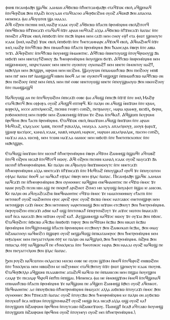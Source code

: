 ⲫⲛⲏⲃ ⲡⲓⲥⲁⲙⲫⲁϧⲣⲓ ϣⲁϥⲓⲕ ⲇⲁⲙⲓⲁⲛ ⲁϥϭⲓⲥⲃⲱ ⲛ̀ϯⲙⲉⲧⲥⲁⲙⲫⲁϧⲣⲓ ⲉⲧⲁϥϫⲱⲕ ⲉⲃⲟⲗ ⲁϥϣⲉⲛⲁϥ ⲛ̀ⲧⲉϥⲉⲣϩⲱⲃ ϧⲉⲛ ⲡⲗⲁϩⲓ ⲛ̀ⲥⲟⲩⲇⲁⲛ ⲉⲧⲁϥⲧⲁⲥⲑⲟ ⲁϥⲉⲣϭⲓⲥϩⲓⲙⲓ ⲟⲩⲟϩ ⲁϥⲱⲛϧ ϧⲉⲛ ⲁⲡⲁⲥⲉⲓⲁ ⲙⲉⲛⲉⲛⲥⲁ ⲫⲁⲓ ⲁϥⲟⲩⲱⲧⲉⲃ ϣⲁ ⲙⲁⲁⲇⲓ.\
Ⲁϥⲓ̀ ⲉϩⲣⲉⲛ ⲡⲓⲥⲏⲓⲛⲓ ⲓⲙⲓⲗ ⲙⲁϩⲓⲣ ⲓⲥⲁⲁⲕ ⲟⲩⲟϩ ⲁϥϭⲓⲥⲃⲱ ⲛ̀ϯⲁⲥⲡⲓ ⲛ̀ⲣⲉⲙⲛ̀ⲭⲏⲙⲓ ⲉⲃⲟⲗϩⲓⲧⲟⲧϥ ⲙ̀ⲡⲉϥϭⲓⲥⲃⲱ ⲛ̀ϯϫⲓⲛⲥⲁϫⲓ ⲉⲧⲁϥⲁⲓϥ ⲛ̀ϫⲉ ⲁⲣⲓⲁⲛ ⲙⲟϥⲧⲁϩ ⲁⲗⲗⲁ ⲁϥϭⲓⲥⲃⲱ ⲛ̀ϯϫⲓⲛⲥⲁϫⲓ ⲛ̀ⲁⲡⲁⲥ ⲛ̀ⲧⲉ ⲡⲉⲙϩⲓⲧ ⲁϥϫⲱⲕ ⲉⲃⲟⲗ ⲙ̀ⲡⲓϭⲟϫⲓ ⲛ̀ⲧⲉ ⲡⲓⲥϧⲓ ⲛ̀ⲭⲏⲙⲓ ⲛⲉⲙ ⲥⲁϫⲓ ⲛⲉⲙ ⲥⲙⲟⲩ ⲉⲫϯ ⲉⲧⲁ ⲫⲓⲱⲧ ϣⲉⲛⲟⲩⲧⲉ ⲓⲥⲁⲁⲕ (ⲓⲙⲓⲗ ⲙⲁϩⲓⲣ) ϫⲱⲕ ⲉⲃⲟⲗ ⲙ̀ⲡⲓϭⲟϫⲓ ⲛ̀ⲧⲉ ϯⲙⲉⲧⲥⲁⲙⲙⲁⲣⲕ ⲁϥϫⲟⲕϥ ⲉⲃⲟⲗ. Ⲁϥⲑⲁϩⲙⲉϥ ⲛ̀ϫⲉ ⲓⲙⲓⲗ ⲙⲁϩⲓⲣ ⲛ̀ⲧⲉϥϯⲥⲃⲱ ϧⲉⲛ ⲡⲓⲙⲁⲛϯⲥⲃⲱ ⲛ̀ϯⲁⲥⲡⲓ ⲛ̀ⲣⲉⲙⲛ̀ⲭⲏⲙⲓ ϧⲉⲛ ϯⲕⲁⲑⲉⲇⲣⲁ ⲙ̀ⲃⲉⲣⲓ ⲛ̀ⲧⲉ ⲁⲃⲃⲁ ⲧⲉϫⲓ. Ⲁϥⲉⲣϩⲏⲧⲥ ⲛ̀ⲧⲉϥϯⲥⲃⲱ ⲛ̀ⲟⲩⲙⲏϣ ⲙ̀ⲙⲁⲑⲏⲧⲏⲥ. Ⲁϥϯⲥⲃⲱ ⲛ̀ⲛⲏⲉⲧⲟⲩⲱϣ ⲛ̀ⲧⲟⲩϥⲓⲣⲱⲟⲩϣ ϧⲁ ⲛⲓϭⲟϫⲓ ⲛⲉⲙ ⲛⲏⲉⲧⲁⲩϯϩⲑⲏⲟⲩ ϧⲁ ϯⲙⲉⲑⲣⲉⲙⲛ̀ⲭⲏⲙⲓ ⲛ̀ⲟⲩⲉϣⲉⲛ ϭⲟϫⲓ. Ⲁϥϯⲥⲃⲱ ⲛ̀ⲛⲓⲣⲉⲙⲛ̀ⲭⲏⲙⲓ ⲛⲉⲙ ⲛⲓϣⲉⲙⲙⲱⲟⲩ, ⲛⲓⲭⲣⲓⲥⲧⲓⲁⲛⲟⲥ ⲛⲉⲙ ⲛⲏⲉⲧⲉ ⲟⲩⲟⲛⲧⲟⲩ ⲟⲩⲕⲉⲛⲁϩϯ ⲛⲉⲙ ⲛⲏⲉⲧⲉ ⲙ̀ⲙⲟⲛⲧⲟⲩ ⲛⲁϩϯ, ⲛⲓϧⲉⲗⲗⲟⲓ ⲛⲉⲙ ϧⲉⲗϣⲓⲣⲓ, ⲛⲓⲣⲱⲙⲓ ⲛⲉⲙ ⲛⲓⲥϩⲓⲙⲓ. Ϣⲁⲩⲟⲩⲱⲛ ⲙ̀ⲡⲓⲁⲙⲁⲛϯⲥⲃⲱ ϧⲉⲛ ⲡⲓⲉϩⲟⲟⲩ ⲙⲡⲓⲃ̄ ⲛⲉⲙ ⲡⲓⲅ̄ ⲛⲉⲙ ⲡⲓⲋ̄ ⲛ̀ⲁⲛϣⲁϣϥ ⲛⲓⲃⲉⲛ ⲛ̀ⲑⲟϥ ⲇⲉ ⲛⲉ ⲟⲩⲟⲛⲧⲉϥ ⲛⲓϣⲟϣⲧ ⲙ̀ⲡⲓⲙⲁⲛϯⲥⲃⲱ ⲛⲁϥϯⲥⲃⲱ ⲟⲛ ϧⲉⲛ ⲡⲓⲉϩⲟⲟⲩ ⲙ̀ⲡⲓⲍ̄ ⲛⲉⲙ ⲙ̀ⲡⲓⲇ̄ ⲛⲉⲙ ⲡⲓⲉ̄ ⲉⲑⲃⲉ ⲛⲏⲉⲧⲟⲩⲱϣ ⲛⲏⲉⲧⲉ ⲙ̀ⲡⲟⲩϣⲣⲁⲟⲩⲱ ϧⲉⲛ ⲛⲓⲕⲉⲉϩⲟⲟⲩ ⲛ̀ⲧⲉ ⲡⲓⲁⲛϣⲁϣϥ


Ⲛⲁϥⲟⲩⲱϣ ⲁⲛ ⲡⲉ ⲛ̀ⲧⲉϥⲟⲩⲱϩⲉⲙ ⲙ̀ⲡⲓⲥⲁϫⲓ ⲉⲑⲃⲉ ⲫⲁⲓ ⲁϥⲱϣ ⲙ̀ⲡⲓⲥϧⲓ ⲛ̀ϫⲓϫ ⲛ̀ⲧⲉ ⲓⲙⲓⲗ Ⲙⲁϩⲓⲣ ⲉⲧⲁϥⲥϧⲏⲧϥ ϧⲉⲛ ⲟⲝⲫⲟⲣⲇ ⲟⲩⲟϩ ⲁϥⲟϣϥ ⲉⲡⲧⲏⲣϥ. Ⲕⲉ ⲡⲁⲗⲓⲛ ⲟⲛ ⲁϥⲱϣ ̀ⲛⲛⲓϫⲱⲙ ⲛ̀ⲧⲉ ⲕⲣⲁⲙ, ⲃⲟⲣⲣⲉⲗⲗ, ⲓⲉⲥⲥⲉ ⲁⲡⲧⲉⲗⲙⲉⲥⲓϩ, ⲡⲓⲥⲏⲓⲛⲓ ⲅⲉⲟⲣⲅⲓ ⲥⲟⲡϩⲓ, ⲡⲉⲧⲣⲁⲉⲟⲩⲥ, ⲙⲁⲣⲓⲁ ⲕⲣⲁⲙⲉⲣ, ⲃⲓⲥⲓϭⲗ, ϭⲉⲣⲛⲓ, ⲣⲟϭⲉⲙⲟⲛⲧⲉⲓⲝ ⲛⲉⲙ ⲡⲟⲣϭⲉ ⲛⲉⲙ ϩⲁⲛⲕⲉⲙⲏϣ ⲛ̀ϫⲱⲙ ϫⲉ ϩⲓⲛⲁ ⲛ̀ⲧⲉϥⲕⲁϯ. Ⲁϥϣⲱⲡⲓ ⲛ̀ⲟⲩⲣⲱⲙⲓ ⲛ̀ⲣⲉϥⲉⲙⲓ ϧⲉⲛ ϯⲁⲥⲡⲓ ⲛ̀ⲣⲉⲙⲛ̀ⲭⲏⲙⲓ. Ⲉⲧⲁϥϫⲱⲕ ⲉⲃⲟⲗ ⲛ̀ⲛⲁⲓϫⲱⲙ ⲁϥⲱϣ ⲛ̀ⲛⲓϫⲱⲙ ⲛ̀ⲧⲉ ⲁⲣⲓⲁⲛ Ⲙⲟϥⲧⲁϩ, ⲕⲗⲁⲩⲇⲓⲟⲥ ⲗⲁⲃⲓⲃ, ⲡⲓⲥⲉⲛϯ ⲣⲓⲍⲕⲁⲗⲗⲁ, ⲙⲟⲁⲩⲁⲇ ⲇⲁⲟⲩⲇ ⲁⲡⲇⲉⲗⲛⲟⲩⲣ, ⲁⲓⲟⲩⲃ ⲫⲁⲣⲁϫ, ϣⲁⲕⲓⲣ ⲃⲁⲥⲓⲗⲓⲟⲥ, ⲕⲁⲙⲁⲗ ⲓⲥⲁⲁⲕ, ⲛⲁⲃⲓⲗ ⲙⲓⲭⲁⲏⲗ ⲙⲁⲣⲕⲟⲥ, ⲙⲁⲣⲓⲁⲙ ⲁⲃⲇⲉⲗⲙⲁⲗⲁⲕ, ⲡⲁⲥⲉⲙ ⲥⲟⲡϩⲓ, ⲙⲁϫⲇⲓ ⲁⲓⲁⲇ ⲓⲱⲥⲏⲫ, ⲛⲉⲙ ⲧⲥⲱⲛⲓ ⲙⲁϫⲇⲁ ⲑⲁⲛⲓⲟⲥ ⲛⲉⲙ ⲛⲓϭⲟϫⲓ ⲛ̀ⲧⲉ ϯⲙⲉⲧⲉⲡⲓⲥⲕⲟⲡⲟⲥ ⲛ̀ⲧⲉ ⲛⲓϧⲉⲗϣⲓⲣⲓ.


Ⲉⲧⲁϥⲱϣ ̀ⲛⲛⲓϫⲱⲙ ⲛ̀ⲧⲉ ⲛⲓⲥⲉⲛϯ ⲛ̀ϯⲙⲉⲧⲣⲉⲙⲛ̀ⲭⲏⲙⲓ ⲙ̀ⲃⲉⲣⲓ ⲁϥϫⲉⲙ ϩⲁⲛⲙⲏϣ ⲛ̀ϣⲱϥⲧ ⲁϥⲧⲱⲃϩ ⲛ̀ⲧⲉϥⲓ̀ ⲉϩⲣⲉⲛ ⲛⲓⲥⲁϧ ⲛ̀ⲧⲉϥϯⲟⲧϥ ⲛⲱⲟⲩ. Ⲁϥⲓ̀ ⲉϩⲣⲉⲛ ⲡⲓⲥⲏⲓⲛⲓ ⲕⲁⲙⲁⲗ ⲓⲥⲁⲁⲕ ⲟⲩⲟϩ ⲛⲁⲩⲥⲁϫⲓ ϧⲁ ⲛⲓⲥⲉⲛϯ ⲛ̀ϯⲙⲉⲑⲣⲉⲙⲛ̀ⲭⲏⲙⲓ. Ⲕⲉ ⲡⲁⲗⲓⲛ ⲟⲛ ⲁϥⲣⲁⲟⲩⲱ ⲛ̀̀ⲛⲓϫⲓⲛⲑⲱⲟⲩⲧⲥ ⲛ̀ⲧⲉ ⲛⲏⲉⲧⲥⲁϫⲓ ⲛ̀ϯⲙⲉⲑⲣⲉⲙⲛ̀ⲭⲏⲙⲓ ⲁⲗⲗⲁ ⲛⲏⲉⲧⲥⲁϫⲓ ⲛ̀ϯϫⲓⲛⲥⲁϫⲓ ⲛ̀ⲧⲉ Ⲙⲟϥⲧⲁϩ ⲙ̀ⲡⲟⲩϣⲕⲁϯ ⲉⲣⲟϥ ϫⲉ ⲙ̀ⲡⲟⲩⲥⲱⲧⲉⲙ ⲉⲫⲗⲁⲥ ⲛ̀ⲁⲡⲁⲥ ⲛ̀ⲑⲟϥ ⲇⲉ ⲛⲁϥⲕⲁϯ ⲉⲫⲗⲁⲥ ⲙ̀ⲃⲉⲣⲓ ⲛⲉⲙ ⲫⲗⲁⲥ ⲛ̀ⲁⲡⲁⲥ. Ⲡⲓⲥⲁⲙⲫⲁϧⲣⲓ ϣⲁϥⲓⲕ ⲇⲁⲙⲓⲁⲛ ⲛⲁϥⲥⲁϫⲓ ⲡⲉ ⲛ̀ϯⲙⲉⲑⲣⲉⲙⲛ̀ⲭⲏⲙⲓ ϧⲉⲛ ⲟⲩⲙⲟⲑⲛⲉⲥ ⲛⲁϥϣⲓⲛⲓ ⲉⲛⲉϥⲙⲁⲑⲏⲧⲏⲥ ⲡⲉ ⲉϥϫⲱ ⲙ̀ⲙⲟⲥ ϫⲉ ⲛⲁⲛⲉ ⲣⲟⲩϩⲓ ⲡⲥⲟⲛ ⲛⲓⲙ ⲁϣ ⲡⲉ ⲡⲉⲕⲣⲏϯ ⲁⲣⲓϩⲙⲟⲧ ϩⲉⲙⲥⲓ ⲙⲏ ⲭⲟⲩⲱϣ ⲛ̀ⲟⲩⲁⲫⲟⲧ ⲛ̀ϣⲁⲓ ⲓⲉ ⲁⲛⲓⲥⲟⲛ. Ⲕⲉ ⲡⲁⲗⲓⲛ ⲟⲛ ⲁϥⲟⲩⲁϩⲥⲁϩⲛⲓ ⲛ̀ⲛⲉϥⲙⲁⲑⲏⲧⲏⲥ ⲉϥϫⲱ ⲙ̀ⲙⲟⲥ ϫⲉ ⲙⲁⲓⲁⲧⲉⲛⲑⲏⲛⲟⲩ ⲉϯⲁⲥⲡⲓ ⲛ̀ⲧⲉ ⲛⲉⲧⲉⲛⲓⲟϯ ⲟⲩⲟϩ ⲙⲁϩⲑⲏⲧⲉⲛ ⲉⲣⲟⲥ ⲁⲣⲉϩ ⲉⲣⲟⲥ ⲟⲩⲟϩ ϭⲓⲥⲃⲱ ⲙ̀ⲙⲟⲥ ⲙⲁⲧⲥⲁⲃⲟⲥ ⲉⲛⲉⲧⲉⲛϣⲏⲣⲓ ⲛⲉⲙ ⲛⲉⲧⲉⲛϣⲉⲣⲓ ⲥⲁϫⲓ ⲙ̀ⲙⲟⲥ ϧⲉⲛ ⲛⲉⲧⲉⲛⲏⲟⲩ ⲙⲁⲣⲉⲧⲉⲛⲱϣ ϧⲉⲛ ⲛⲓϫⲱⲙ ⲉⲧⲥϧⲏⲟⲩⲧ ϧⲉⲛ ϯⲙⲉⲧⲣⲉⲙⲛ̀ⲭⲏⲙⲓ. ⲙ̀ⲉⲣⲟⲩⲱϩⲉⲙ ⲉⲡⲓⲥⲁϫⲓ ⲁϭⲛⲉ ⲕⲁϯ ⲱϣ ⲛ̀ⲧⲉⲧⲉⲛⲕⲁϯ ⲙ̀ⲡⲉⲣⲧⲉⲛϩⲟⲩⲧ ϫⲉ ⲁⲓϫⲟⲥ ⲛⲱⲧⲉⲛ ⲛ̀ⲛⲁⲓⲥⲁϫⲓ ⲕⲱϯ ⲛ̀ⲥⲁ ⲛⲁⲓⲥⲁϫⲓ ϧⲉⲛ ⲛⲓϫⲱⲙ ⲟⲩⲟϩ ⲕⲁϯ.  Ⲁⲩϣⲁⲛⲙⲟϣⲓ ⲛⲁϥϫⲟⲥ ⲛⲱⲟⲩ ϫⲉ ⲟⲩϫⲁⲓ ϧⲉⲛ ⲡϭⲟⲓⲥ.\
Ⲉⲧⲁϥⲉⲣϩⲏⲧⲥ ⲛ̀ϭⲓⲥⲃⲱ ⲁϥⲥϧⲁⲓ ⲛ̀ⲛⲓϭⲟϫⲓ ⲧⲏⲣⲟⲩ ϧⲉⲛ ⲡⲉϥϫⲱⲙ ⲛ̀ⲥϧⲁⲓ ϧⲉⲛ ⲛⲓⲕⲁⲡ ⲛ̀ⲥϧⲁⲓ ⲛ̀ⲣⲉⲙⲛ̀ⲭⲏⲙⲓ ⲛ̀ⲧⲉϥϣⲧⲉⲙⲱϣ ⲛ̀ϯⲁⲥⲡⲓ ⲛ̀ⲣⲉⲙⲛⲭⲏⲙⲓ ⲉⲥⲥϧⲏⲟⲩⲧ ϧⲉⲛ ϩⲁⲛⲕⲉⲕⲁⲡ ⲛ̀ⲥϧⲁⲓ, ϧⲉⲛ ⲑⲛⲁⲩ ⲛ̀ϩⲁⲛⲁⲧⲟⲟⲩⲓ ⲛⲁϥⲛⲉϩⲥⲓ ⲛ̀ϣⲱⲣⲡ ⲟⲩⲟϩ ⲛⲉϣⲁϥⲱϣ ⲙ̀ⲡⲓⲕⲁⲧⲁⲙⲉⲣⲟⲥ ϧⲉⲛ ϯⲙⲉⲧⲣⲉⲙⲛ̀ⲭⲏⲙⲓ ⲛⲉⲙ ⲛⲓⲯⲁⲗⲙⲟⲥ ⲛⲉⲙ ⲡⲓⲉⲩⲁⲅⲅⲉⲗⲓⲟⲛ ⲉ̄ⲑ̄ⲩ̄ ⲕⲉ ⲡⲁⲗⲓⲛ ⲟⲛ ⲛⲁϥϣⲗⲏⲗ ϧⲉⲛ ϯⲙⲉⲧⲣⲉⲙⲛ̀ⲭⲏⲙⲓ. ⲛ̀ϩⲣⲏⲓ ϧⲉⲛ ⲡⲓⲡⲁⲥⲭⲁ ⲉ̄ⲑ̄ⲩ̄ ⲛⲁϥϣⲉⲛⲁϥ ⲡⲉ ⲉϯⲉⲕⲕⲗⲏⲥⲓⲁ ⲛ̀ⲧⲉ ϯⲑⲉⲟⲧⲟⲕⲟⲥ ⲙⲁⲣⲓⲁ ϧⲉⲛ ⲙⲁⲁⲇⲓ ⲟⲩⲟϩ ⲛⲁϥⲱϣ ⲡⲉ ϧⲉⲛ ⲡⲓⲉⲩⲁⲅⲅⲉⲗⲓⲟⲛ ϧⲉⲛ ⲫⲗⲁⲥ ⲛ̀ⲁⲡⲁⲥ.


Ϧⲉⲛ ⲣⲟⲩϩⲓ ⲛⲁϥⲥⲱⲧⲉⲙ ⲉⲕⲗⲁⲥⲥⲓⲕⲓ ⲙⲟⲥⲓⲕⲓ ⲉⲑⲃⲉ ⲛⲉ ⲟⲩⲟⲛ ϣϫⲟⲙ ⲙ̀ⲙⲟϥ ⲛ̀ⲧⲉϥⲁⲣⲉϩ ⲉⲛⲓⲃⲱϩⲉⲙ ⲛ̀ⲧⲉ ϯⲉⲕⲕⲗⲏⲥⲓⲁ ⲛⲉⲙ ⲛⲓⲃⲱϩⲉⲙ ⲕⲉ ⲛⲓϩⲩⲙⲛⲟⲥ ⲉⲧⲁϥⲥϧⲏⲧⲟⲩ ⲛ̀ϫⲉ ⲫⲓⲱⲧ ϣⲉⲛⲟⲩⲧⲉ ⲓⲥⲁⲁⲕ ⲡⲓⲟⲩⲏⲃ. Ⲉⲧⲁϥⲉⲣϧⲉⲗⲗⲟ ⲁϥϣⲱⲛⲓ ⲡⲓⲇⲓⲁⲃⲏⲧⲏⲥ ⲁⲧⲁϩⲟϥ ⲛⲁϥⲥⲱ ⲡⲉ ⲙ̀ⲡⲓⲁⲛⲓⲥⲟⲛ ⲛⲉⲙ ⲡⲓϣⲁⲓ ⲛ̀ⲟⲩⲉϣⲉⲛ ⲥⲁⲭⲁⲣ ϫⲉ ⲡⲓⲥⲁⲭⲁⲣ ϥⲭⲣⲟϥ ⲙ̀ⲡϯⲡⲓ ⲙ̀ⲡⲓϣⲁⲓ. Ⲙⲉⲛⲉⲛⲥⲁ ⲫⲁⲓ ⲛⲉ ⲙ̀ⲙⲟⲛϣϫⲟⲙ ⲙ̀ⲙⲟϥ ⲛ̀ⲧⲉϥϣⲉⲛⲁϥ ⲉⲡⲓⲙⲁⲛϯⲥⲃⲱ ⲛ̀ϯⲁⲥⲡⲓ ⲛ̀ⲣⲉⲙⲛ̀ⲭⲏⲙⲓ ϫⲉ ⲛⲁϥϣⲱⲛⲓ ⲡⲉ ⲁϥϣⲉⲡ ϩⲁⲛⲙⲏϣ ⲛ̀ϧⲓⲥⲓ ⲟⲩⲟϩ ⲁϥⲉⲛⲕⲟⲧ.
Ⲛⲉϥⲙⲁⲑⲏⲧⲏⲥ ⲇⲉ ⲙ̀ⲡⲟⲩϭⲓⲥⲃⲱ ⲛ̀ϯⲙⲉⲧⲣⲉⲙⲛ̀ⲭⲏⲙⲓ ⲙ̀ⲙⲁⲩⲁⲧⲥ ⲁⲗⲗⲁ ⲁⲓϭⲓⲥⲃⲱ ⲛ̀ⲧⲟⲩⲥⲁϫⲓ ⲙ̀ⲙⲟⲥ ϧⲉⲛ ⲟⲩⲙⲟⲑⲛⲉⲥ ϧⲉⲛ ϯϫⲓⲛⲥⲁϫⲓ ⲛ̀ⲁⲡⲁⲥ ⲟⲩⲟϩ ⲛ̀ⲧⲟⲩⲥϧⲁⲓ ϧⲉⲛ ϯⲙⲉⲑⲣⲉⲙⲛ̀ⲭⲏⲙⲓ ⲕⲉ ⲡⲁⲗⲓⲛ ⲟⲛ ⲁⲩϭⲓⲥⲃⲱ ⲛ̀ⲧⲟⲩⲕⲱϯ ⲛ̀ⲥⲁ ⲛⲓϫⲱⲙ ⲛ̀ⲧⲟⲩϣⲧⲉⲙⲛⲁϩϯ ⲟⲩⲟϩ ⲙⲟϣⲓ ⲛ̀ⲥⲁ ⲛⲓⲥⲁϧ ⲁⲗⲗⲁ ⲱϣ ⲟⲩⲟϩ ⲕⲁϯ ⲛ̀ⲧⲟⲩϣⲱⲡⲓ ⲛ̀ϩⲁⲛⲣⲱⲙⲓ ⲛ̀ⲣⲉϥⲉⲙⲓ ⲛ̀ⲧⲟⲩⲧⲥⲁⲃⲟ ⲛ̀ϩⲁⲛⲕⲉϫⲱⲟⲩ. Ⲡⲁⲓⲛⲓϣϯ ⲛ̀̀ⲥⲁϧ ⲁϥⲧⲥⲁⲃⲟ ⲛ̀ⲟⲩⲙⲏϣ ⲛ̀ⲧⲟⲩϣⲱⲡⲓ ⲛ̀ϩⲁⲛⲣⲱⲙⲓ ⲛ̀ⲣⲉϥⲉⲙⲓ  ⲟⲩⲟϩ ⲛ̀ⲧⲟⲩⲙⲉⲩⲓ ⲟⲩⲟϩ ⲙⲉⲓ ⲛ̀ϯⲙⲉⲧⲣⲉⲙⲛ̀ⲭⲏⲙⲓ.\ 
